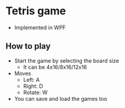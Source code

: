 # Tetris game
- Implemented in WPF
## How to play
- Start the game by selecting the board size
    - It can be 4x16/8x16/12x16
- Moves
    - Left: A
    - Right: D
    - Rotate: W
- You can save and load the games too
